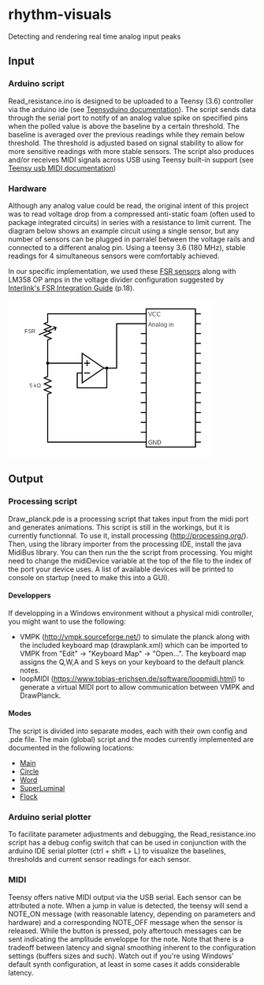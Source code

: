 # rhythm-visuals
Detecting and rendering real time analog input peaks

## Input

### Arduino script

Read_resistance.ino is designed to be uploaded to a Teensy (3.6) controller via the arduino ide (see [Teensyduino documentation](https://www.pjrc.com/teensy/teensyduino.html)). The script sends data through the serial port to notify of an analog value spike on specified pins when the polled value is above the baseline by a certain threshold. The baseline is averaged over the previous readings while they remain below threshold. The threshold is adjusted based on signal stability to allow for more sensitive readings with more stable sensors. The script also produces and/or receives MIDI signals across USB using Teensy built-in support (see [Teensy usb MIDI documentation](https://www.pjrc.com/teensy/td_midi.html))

### Hardware

Although any analog value could be read, the original intent of this project was to read voltage drop from a compressed
anti-static foam (often used to package integrated circuits) in series with a resistance to limit current. The diagram below shows an
example circuit using a single sensor, but any number of sensors can be plugged in parralel between the voltage rails and connected to 
a different analog pin. Using a teensy 3.6 (180 MHz), stable readings for 4 simultaneous sensors were comfortably achieved.

In our specific implementation, we used these [FSR sensors](https://www.digikey.ca/product-detail/en/interlink-electronics/30-73258/1027-1002-ND/2476470) along with LM358 OP amps in the voltage divider configuration suggested by [Interlink's FSR Integration Guide](http://www.generationrobots.com/media/FSR400-Series-Integration-Guide.pdf) (p.18).

![circuit diagram](/diagram_podo.png?raw=true)

## Output

### Processing script

Draw_planck.pde is a processing script that takes input from the midi port and generates animations.
This script is still in the workings, but it is currently functionnal. To use it, install 
processing (http://processing.org/). Then, using the library importer from the processing IDE, install
the java MidiBus library. You can then run the the script from processing. You might need to change the
midiDevice variable at the top of the file to the index of the port your device uses. A list of available
devices will be printed to console on startup (need to make this into a GUI).

#### Developpers

If developping in a Windows environment without a physical midi controller, you might want to use the following:

- VMPK (http://vmpk.sourceforge.net/) to simulate the planck along with the included keyboard map (drawplank.xml) which can be imported to VMPK from "Edit" -> "Keyboard Map" -> "Open...". The keyboard map assigns the Q,W,A and S keys on your keyboard to the default planck notes.
- loopMIDI (https://www.tobias-erichsen.de/software/loopmidi.html) to generate a virtual MIDI port to allow communication between VMPK and DrawPlanck.

#### Modes

The script is divided into separate modes, each with their own config and .pde file. The main (global) script and the modes currently implemented are documented in the following locations:

* [Main](DrawPlanck/DrawPlanck.md)
* [Circle](DrawPlanck/Circle.md)
* [Word](DrawPlanck/Word.md)
* [SuperLuminal](DrawPlanck/SuperLuminal.md)
* [Flock](DrawPlanck/Flock.md)

### Arduino serial plotter

To facilitate parameter adjustments and debugging, the Read_resistance.ino script has a debug config switch that can be used in conjunction with the arduino IDE serial plotter (ctrl + shift + L) to visualize the baselines, thresholds and current sensor readings for each sensor.

### MIDI

Teensy offers native MIDI output via the USB serial. Each sensor can be attributed a note. When a jump in value is detected, the teensy will send a NOTE_ON message (with reasonable latency, depending on parameters and hardware) and a corresponding NOTE_OFF message when the sensor is released. While the button is pressed, poly aftertouch messages can be sent indicating the amplitude enveloppe for the note. Note that there is a tradeoff between latency and signal smoothing inherent to the configuration settings (buffers sizes and such). Watch out if you're using Windows' default synth configuration, at least in some cases it adds considerable latency.
